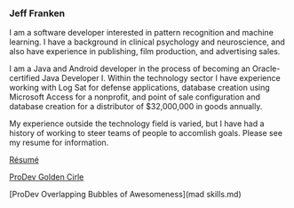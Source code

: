 ### Jeff Franken

I am a software developer interested in pattern recognition and machine learning. I have a background in clinical psychology and neuroscience, and also have experience in publishing, film production, and advertising sales.

I am a Java and Android developer in the process of becoming an Oracle-certified Java Developer I. Within the technology sector I have experience working with Log Sat for defense applications, database creation using Microsoft Access for a nonprofit, and point of sale configuration and database creation for a distributor of $32,000,000 in goods annually. 

My experience outside the technology field is varied, but I have had a history of working to steer teams of people to accomlish goals. Please see my resume for information.

[R&eacute;sum&eacute;](resume.md)

[ProDev Golden Cirle](goldencircle.md)

[ProDev Overlapping Bubbles of Awesomeness](mad skills.md) 

